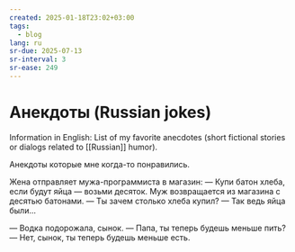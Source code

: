```yaml
---
created: 2025-01-18T23:02+03:00
tags:
  - blog
lang: ru
sr-due: 2025-07-13
sr-interval: 3
sr-ease: 249
---
```


# Анекдоты (Russian jokes)

Information in English: List of my favorite anecdotes (short fictional stories
or dialogs related to [[Russian]] humor).

Анекдоты которые мне когда-то понравились.

Жена отправляет мужа-программиста в магазин: — Купи батон хлеба, если будут яйца
— возьми десяток. Муж возвращается из магазина с десятью батонами. — Ты зачем
столько хлеба купил? — Так ведь яйца были...

— Водка подорожала, сынок.
— Папа, ты теперь будешь меньше пить?
— Нет, сынок, ты теперь будешь меньше есть.

